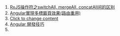 1. [RxJS操作符之switchAll, mergeAll, concatAll间的区别](https://juejin.cn/post/6847902216729296910)
2. [Angular實現多標籤頁效果(路由重用)](https://www.cnblogs.com/lovesangel/p/7853364.html)
3. [Click to change content](https://stackblitz.com/github/juristr/demo-cdk-portal-mobile-pageactions/?file=src%2Fapp%2Fshared%2Fshell%2Fshell.component.html)
4. [Angular 開發技巧](https://zhuanlan.zhihu.com/p/58508508)
5. 